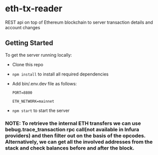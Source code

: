 # eth-tx-reader
REST api on top of Ethereum blockchain to server transaction details and account changes


## Getting Started
To get the server running locally:

* Clone this repo
* `npm install` to install all required dependencies
*  Add bin/.env.dev file as follows:
    
    `PORT=8800`

    `ETH_NETWORK=mainnet`

* `npm start` to start the server

### NOTE: To retrieve the internal ETH transfers we can use bebug.trace_transaction rpc call(not available in Infura providers) and then filter out on the basis of the opcodes. Alternatively, we can get all the involved addresses from the stack and check balances before and after the block.
